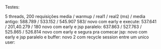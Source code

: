 Testes:

5 threads, 200 requisições
media / warmup / real1 / real2 (ms) / media
antigo: 588.789 / 533.152 / 545.907
	583/
novo com early e execute: 537.641 / 201,40.279 / 180
novo com early e jsp paralelo: 637.863 / 527.763 / 525.865 / 526.814
novo com early e segura pra comecar jsp: 
novo com early e jsp paralelo e buffer: 
novo 2 com recycle session entre um unico user: 